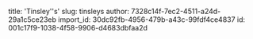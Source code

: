 title: 'Tinsley''s'
slug: tinsleys
author: 7328c14f-7ec2-4511-a24d-29a1c5ce23eb
import_id: 30dc92fb-4956-479b-a43c-99fdf4ce4837
id: 001c17f9-1038-4f58-9906-d4683dbfaa2d
